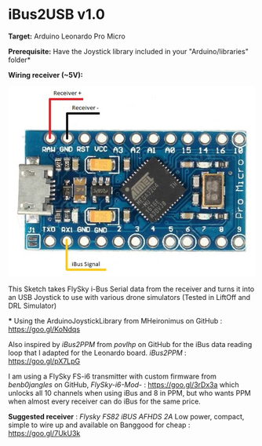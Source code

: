 # iBus2USB v1.0

**Target:** Arduino Leonardo Pro Micro

**Prerequisite:** Have the Joystick library included in your "Arduino/libraries" folder*
  
**Wiring receiver (~5V):**

![Wiring Diagram](https://raw.githubusercontent.com/PK-420/iBus2USB/master/Leonardo.jpg)
     
This Sketch takes FlySky i-Bus Serial data from the receiver and turns it into an USB Joystick to use with various drone simulators (Tested in LiftOff and DRL Simulator)

**\*** Using the ArduinoJoystickLibrary from MHeironimus on GitHub : https://goo.gl/KoNdqs
 
Also inspired by *iBus2PPM* from *povlhp* on GitHub for the iBus data reading loop that I adapted for the Leonardo board. *iBus2PPM* : https://goo.gl/pX7LpG 
  
I am using a FlySky FS-i6 transmitter with custom firmware from *benb0jangles* on GitHub, *FlySky-i6-Mod-* : https://goo.gl/3rDx3a which unlocks all 10 channels when using iBus and 8 in PPM, but who wants PPM when almost every receiver can do iBus for the same price.

**Suggested receiver** : *Flysky FS82 iBUS AFHDS 2A* Low power, compact, simple to wire up and available on Banggood for cheap : https://goo.gl/7UkU3k
